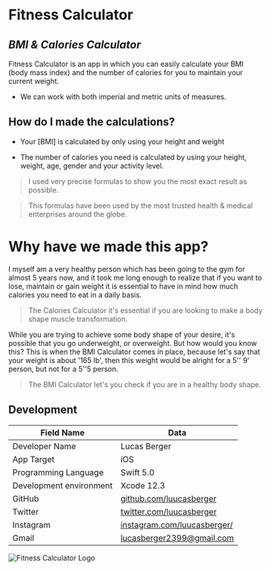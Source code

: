 # Fitness Calculator
## _BMI & Calories Calculator_

Fitness Calculator is an app in which you can easily calculate your BMI (body mass index) and the number of calories for you to maintain your current weight.

- We can work with both imperial and metric units of measures.

## How do I made the calculations?

- Your [BMI] is calculated by only using your height and weight

- The number of calories you need is calculated by using your height, weight, age,
 gender and your activity level.

> I used very precise formulas to show you
> the most exact result as possible.

> This formulas have been used by the most
> trusted health & medical enterprises
> around the globe.

# Why have we made this app?

I myself am a very healthy person which has been going to the gym for almost 5 years
now, and it took me long enough to realize that if you want to lose, maintain or gain
weight it is essential to have in mind how much calories you need to eat in a
daily basis.
> The Calories Calculator it's essential if you are looking to make a
> body shape muscle transformation.

While you are trying to achieve some body shape of your desire, it's possible that you
go underweight, or overweight. But how would you know this?
This is when the BMI Calculator comes in place, because let's say that your weight is
about '165 lb', then this weight would be alright for a 5'' 9' person, but not for a 5''5
person.
> The BMI Calculator let's you check if you are in a healthy body shape.

## Development

| Field Name | Data |
| ------ | ------ |
| Developer Name | Lucas Berger |
| App Target | iOS |
| Programming Language | Swift 5.0 |
| Development environment | Xcode 12.3 |
| GitHub | [github.com/luucasberger](https://github.com/luucasberger) |
| Twitter | [twitter.com/luucasberger](https://twitter.com/luucasberger) |
| Instagram | [instagram.com/luucasberger/](https://www.instagram.com/luucasberger/) |
| Gmail | lucasberger2399@gmail.com |

![Fitness Calculator Logo](https://github.com/luucasberger/Images/blob/main/Fitness%20Calculator/Fitness%20Calculator.png)

